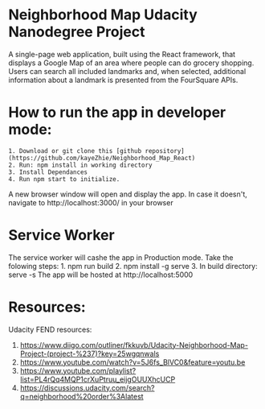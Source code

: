 # Neighborhood Map Udacity Nanodegree Project
A single-page web application, built using the React framework, that displays a Google Map of an area where people can do grocery shopping. Users can search all included landmarks and, when selected, additional information about a landmark is presented from the FourSquare APIs.

# How to run the app in developer mode:

    1. Download or git clone this [github repository](https://github.com/kayeZhie/Neighborhood_Map_React) 
    2. Run: npm install in working directory
    3. Install Dependances
    4. Run npm start to initialize.

A new browser window will open and display the app. In case it doesn't, navigate to http://localhost:3000/ in your browser

# Service Worker
The service worker will cashe the app in Production mode. Take the folowing steps:
    1. npm run build
    2. npm install -g serve
    3. In build directory: serve -s 
    The app will be hosted at http://localhost:5000

# Resources:
Udacity FEND resources:
1. https://www.diigo.com/outliner/fkkuvb/Udacity-Neighborhood-Map-Project-(project-%237)?key=25wgqnwals
2. https://www.youtube.com/watch?v=5J6fs_BlVC0&feature=youtu.be
3. https://www.youtube.com/playlist?list=PL4rQq4MQP1crXuPtruu_eijgOUUXhcUCP
4. https://discussions.udacity.com/search?q=neighborhood%20order%3Alatest





